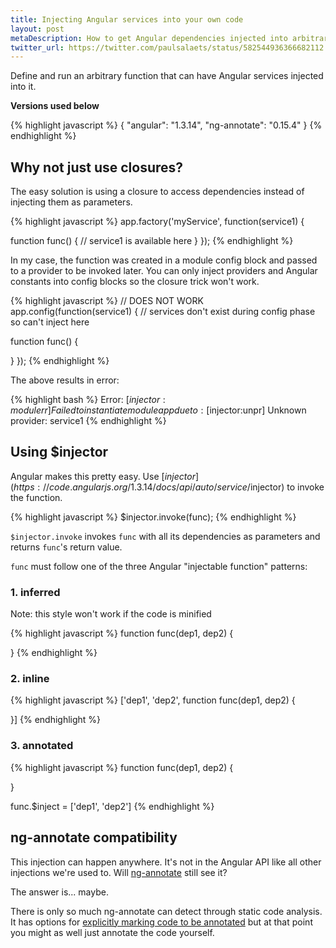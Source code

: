 ```yaml
---
title: Injecting Angular services into your own code
layout: post
metaDescription: How to get Angular dependencies injected into arbitrary functions
twitter_url: https://twitter.com/paulsalaets/status/582544936366682112
---
```


Define and run an arbitrary function that can have Angular services injected into it.

**Versions used below**

{% highlight javascript %}
{
  "angular": "1.3.14",
  "ng-annotate": "0.15.4"
}
{% endhighlight %}

## Why not just use closures?

The easy solution is using a closure to access dependencies instead of injecting them as parameters.

{% highlight javascript %}
app.factory('myService', function(service1) {

  function func() {
    // service1 is available here
  }
});
{% endhighlight %}

In my case, the function was created in a module config block and passed to a provider to be invoked later. You can only inject providers and Angular constants into config blocks so the closure trick won't work.

{% highlight javascript %}
// DOES NOT WORK
app.config(function(service1) { // services don't exist during config phase so can't inject here

  function func() {

  }
});
{% endhighlight %}

The above results in error:

{% highlight bash %}
Error: [$injector:modulerr] Failed to instantiate module app due to:
[$injector:unpr] Unknown provider: service1
{% endhighlight %}

## Using $injector

Angular makes this pretty easy. Use [$injector](https://code.angularjs.org/1.3.14/docs/api/auto/service/$injector) to invoke the function.

{% highlight javascript %}
$injector.invoke(func);
{% endhighlight %}

`$injector.invoke` invokes `func` with all its dependencies as parameters and returns `func`'s return value.

`func` must follow one of the three Angular "injectable function" patterns:

### 1. inferred

Note: this style won't work if the code is minified

{% highlight javascript %}
function func(dep1, dep2) {

}
{% endhighlight %}

### 2. inline

{% highlight javascript %}
['dep1', 'dep2', function func(dep1, dep2) {

}]
{% endhighlight %}

### 3. annotated

{% highlight javascript %}
function func(dep1, dep2) {

}

func.$inject = ['dep1', 'dep2']
{% endhighlight %}

## ng-annotate compatibility

This injection can happen anywhere. It's not in the Angular API like all other injections we're used to. Will [ng-annotate](https://github.com/olov/ng-annotate) still see it?

The answer is... maybe.

There is only so much ng-annotate can detect through static code analysis. It has options for [explicitly marking code to be annotated](https://github.com/olov/ng-annotate#explicit-annotations-with-nginject) but at that point you might as well just annotate the code yourself.